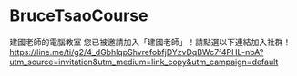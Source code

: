 # BruceTsaoCourse
 建國老師的電腦教室
 您已被邀請加入「建國老師」！請點選以下連結加入社群！
https://line.me/ti/g2/4_dGbhlqpShvrefobfjDYzvDqBWc7f4PHL-nbA?utm_source=invitation&utm_medium=link_copy&utm_campaign=default


